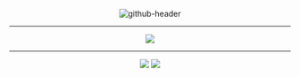  <p align="center">
  <img src="https://github.com/GabrielSoaresCeravolo/GabrielSoaresCeravolo/assets/132103393/393d9a2f-e66c-430c-9a92-765efb610fe5" alt="github-header">
 <p>

<hr>

 <p align="center">
  <a href="https://skillicons.dev">
    <img src="https://skillicons.dev/icons?i=git,bash,linux,kali,aws,gcp,azure,py,c,cpp" />
  </a>
 </p>

<hr>

<div align="center">
 <a href="https://www.linkedin.com/in/gabriel-soares-ceravolo-29940a21a" target="_blank"><img src="https://img.shields.io/badge/-LinkedIn-0077B5?style=for-the-badge&logo=linkedin&logoColor=white" target="_blank"></a>
 <a href="mailto:contato@gabriel.ceravolo26.tech"><img src="https://img.shields.io/badge/-Gmail-DB4437?style=for-the-badge&logo=gmail&logoColor=white" target="_blank"></a>
</div>


